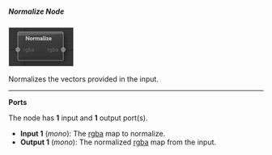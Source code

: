##### Normalize Node

![normalize](images/normalize.png)

Normalizes the vectors provided in the input.

---

**Ports**

The node has **1** input and **1** output port(s).

- **Input 1** (*mono*): The [rgba](28_types.md) map to normalize.
- **Output 1** (*mono*): The normalized [rgba](28_types.md) map from the input.